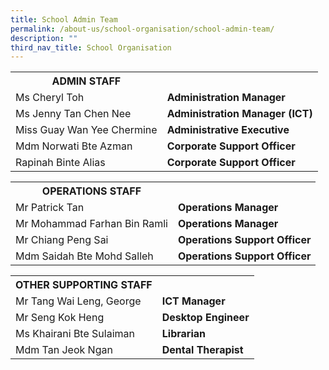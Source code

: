 ```yaml
---
title: School Admin Team
permalink: /about-us/school-organisation/school-admin-team/
description: ""
third_nav_title: School Organisation
---
```

<table>
<tbody>
<tr>
<th>ADMIN STAFF</th>
</tr>
<tr>
<td>Ms Cheryl Toh</td>
<td><strong>Administration Manager</strong></td>
</tr>
<tr>
<td>Ms Jenny Tan Chen Nee</td>
<td><strong>Administration Manager (ICT)</strong></td>
</tr>
<tr>
<td>Miss Guay Wan Yee Chermine</td>
<td><strong>Administrative Executive</strong></td>
</tr>
<tr>
<td>Mdm Norwati Bte Azman</td>
<td><strong>Corporate Support Officer</strong></td>
</tr>
<tr>
<td>Rapinah Binte Alias</td>
<td><strong>Corporate Support Officer</strong></td>
</tr>
</tbody>
</table>
<table>
<tbody>
<tr>
<th>OPERATIONS STAFF</th>
</tr>
<tr>
<td>Mr Patrick Tan</td>
<td><strong>Operations Manager</strong></td>
</tr>
<tr>
<td>Mr Mohammad Farhan Bin Ramli</td>
<td><strong>Operations Manager</strong></td>
</tr>
<tr>
<td>Mr Chiang Peng Sai</td>
<td><strong>Operations Support Officer</strong></td>
</tr>
<tr>
<td>Mdm Saidah Bte Mohd Salleh</td>
<td><strong>Operations Support Officer</strong></td>
</tr>
</tbody>
</table>
<table>
<tbody>
<tr>
<th>OTHER SUPPORTING STAFF</th>
</tr>
<tr>
<td>Mr Tang Wai Leng, George</td>
<td><strong>ICT Manager</strong></td>
</tr>
<tr>
<td>Mr Seng Kok Heng</td>
<td><strong>Desktop Engineer</strong></td>
</tr>
<tr>
<td>Ms Khairani Bte Sulaiman</td>
<td><strong>Librarian</strong></td>
</tr>
<tr>
<td>Mdm Tan Jeok Ngan</td>
<td><strong>Dental Therapist</strong></td>
</tr>
</tbody>
</table>